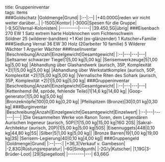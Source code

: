 title: Gruppeninventar  
tags: items  
###Goldschatz
|Goldmenge|Grund|
|:--|:--|
|+40.000G|reden wir nicht weiter darüber...|
|-150G|Kontor|
|-300G|Spesen für die Gruppe|
|-9,5G|Vernal-Kolonisten|
|---------|-----|
|39.450,5G|übrig|
###Eisenbach 270 EW
1 Satz extrem harte Holzknochen vom Fichtenschwein  
Söldner 25 (wilderer-banditen)
+1 Kiel (ex-glänzender)
1 Kutscher+Familie
###Siedlung Vernal 36 EW
30 Holz (20arbeiter 10 familie)
5 Wilderer Wächter
1 Argyrier Wächter
###Inselinventar
|Beschreibung|Anzahl|Einzelgewicht|Gesamtgewicht|
|:--|---|---|---|
|Seltsamer schwarzer Tiegel|1|5,00 kg|5,00 kg|
|Serisemwerkzeuge|5|1,00 kg|5,00 kg|
|Abhandlung über Glashandwerk (aurisch, 35P,  Komplexität +2)|1|5,00 kg|5,00 kg|
|Abhandlung über Werkstattkomplex (aurisch, 50P, Komplexität +2)|1|5,00 kg|5,00 kg|
|Vernalische Riten des Sohark (aurisch, 35P, Komplexität +2)|1|5,00 kg|5,00 kg|
###Gruppeninventar
|Beschreibung|Anzahl|Einzelgewicht|Gesamtgewicht|
|:--|---|---|---|
|Kettenhemd (M, spröde, fehlende Teile)|1|14,6 kg|14,60 kg|
|Goop-generator|1|5,00 kg|5,00 kg|				
|Bronzeknöpfe|100|0,00 kg|0,20 kg|
|Pfeilspitzen (Bronze)|30|0,01 kg|0,30 kg|
###Burginventar
|Beschreibung|Anzahl|Einzelgewicht|Gesamtgewicht|Einzelwert|
|:--|---|---|---|---|
|Die Gesammelten Werke von Ranon Toren, dem Legendären Aurischen Ingeneur (aurisch, 50P)|1|15,00 kg|15,00 kg|16G 20S|
|Sakral-Architektur (aurisch, 20P)|1|5,00 kg|5,00 kg|50S|
|Eisennuggets|448|0,10 kg|44,80 kg|5S|
|Silber|5|1,00 kg|5,00 kg||
|Bronze Barren|19|1,00 kg|19,00 kg|3S|
|Serisem-Legierung|40|0,10 kg|4,00 kg||
###Gruppengeld
|Goldmenge|Grund|
|:--|---:|
|+36,3|Verkauf v. Gambeson|
|-2,83G|Rüstungsreparatur|
|-6G|Sindgunth|
|-2G/y|Kutscher|
|1,19G|3-Brüder-Loot|
|29|Spiegelloot|
|--------|---|
63,66G
